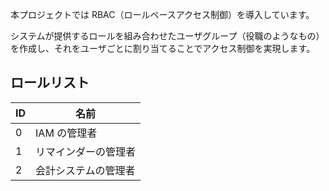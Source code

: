 本プロジェクトでは RBAC（ロールベースアクセス制御）を導入しています。

システムが提供するロールを組み合わせたユーザグループ（役職のようなもの）を作成し、それをユーザごとに割り当てることでアクセス制御を実現します。

## ロールリスト

| ID  | 名前                 |
| --- | -------------------- |
| 0   | IAM の管理者         |
| 1   | リマインダーの管理者 |
| 2   | 会計システムの管理者 |

